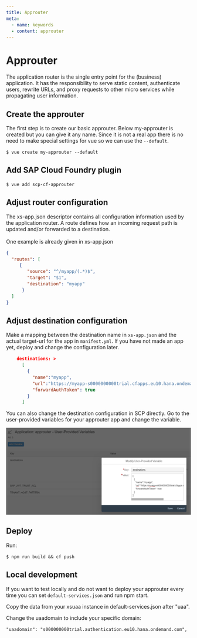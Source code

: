 ```yaml
---
title: Approuter
meta:
  - name: keywords
  - content: approuter
---
```


# Approuter

The application router is the single entry point for the (business) application. It has the responsibility to serve static content, authenticate users, rewrite URLs, and proxy requests to other micro services while propagating user information.


## Create the approuter

The first step is to create our basic approuter. Below my-approuter is created but you can give it any name. Since it is not a real app there is no need to make special settings for vue so we can use the `--default`.
```
$ vue create my-approuter --default
```

## Add SAP Cloud Foundry plugin

```
$ vue add scp-cf-approuter
```

## Adjust router configuration

The xs-app.json descriptor contains all configuration information used by the application router. A route defines how an incoming request path is updated and/or forwarded to a destination.<br>
<br>
One example is already given in xs-app.json<br>
``` json
{
  "routes": [
     {
        "source": "^/myapp/(.*)$",
        "target": "$1",
        "destination": "myapp"       
      }
  ]
}
```

## Adjust destination configuration

Make a mapping between the destination name in `xs-app.json` and the actual target-url for the app in `manifest.yml`. If you have not made an app yet, deploy and change the configuration later.<br>
``` json
    destinations: >
      [
        {
          "name":"myapp",                                             
          "url":"https://myapp-s0000000000trial.cfapps.eu10.hana.ondemand.com/",    
          "forwardAuthToken": true                                    
        }
      ]
```
You can also change the destination configuration in SCP directly. Go to the user-provided variables for your approuter app and change the variable.<br>

![create 0](./images/approuter-env.png)

## Deploy
Run:
```
$ npm run build && cf push
```


## Local development
If you want to test locally and do not want to deploy your approuter every time you can set `default-services.json` and run npm start.

Copy the data from your xsuaa instance in default-services.json after "uaa".

Change the uaadomain to include your specific domain:

```
"uaadomain": "s000000000trial.authentication.eu10.hana.ondemand.com",
```
